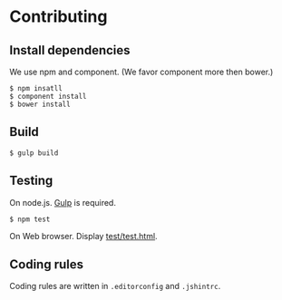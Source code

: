 # Contributing

## Install dependencies

  We use npm and component. (We favor component more then bower.)

```
$ npm insatll
$ component install
$ bower install
```

## Build

    $ gulp build

## Testing

  On node.js. [Gulp](http://gulpjs.com) is required.

    $ npm test

  On Web browser. Display [test/test.html](test/test.html).

## Coding rules

  Coding rules are written in `.editorconfig` and `.jshintrc`.

